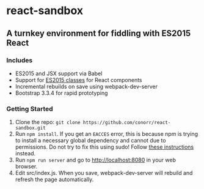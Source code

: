 react-sandbox
====

A turnkey environment for fiddling with ES2015 React
----

### Includes

- ES2015 and JSX support via Babel
- Support for [ES2015 classes](http://facebook.github.io/react/blog/2015/01/27/react-v0.13.0-beta-1.html#es6-classes) for React components
- Incremental rebuilds on save using webpack-dev-server
- Bootstrap 3.3.4 for rapid prototyping

### Getting Started

1. Clone the repo: `git clone https://github.com/conorr/react-sandbox.git`
2. Run `npm install`. If you get an `EACCES` error, this is because npm is trying to install a necessary global dependency and cannot due to permissions. Do not try to fix this using sudo! Follow [these instructions]( https://docs.npmjs.com/getting-started/fixing-npm-permissions) instead.
3. Run `npm run server` and go to [http://localhost:8080](http://localhost:8080) in your web browser.
4. Edit src/index.js. When you save, webpack-dev-server will rebuild and refresh the page automatically.
